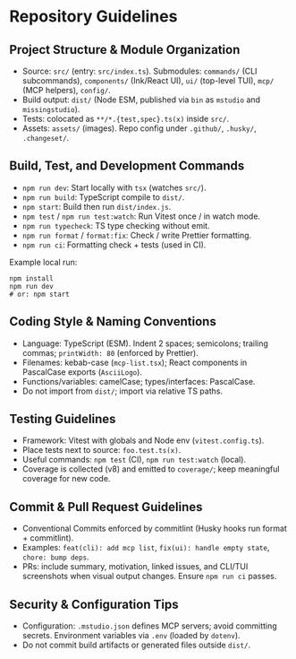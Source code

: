 # Repository Guidelines

## Project Structure & Module Organization

- Source: `src/` (entry: `src/index.ts`). Submodules: `commands/` (CLI subcommands), `components/` (Ink/React UI), `ui/` (top-level TUI), `mcp/` (MCP helpers), `config/`.
- Build output: `dist/` (Node ESM, published via `bin` as `mstudio` and `missingstudio`).
- Tests: colocated as `**/*.{test,spec}.ts(x)` inside `src/`.
- Assets: `assets/` (images). Repo config under `.github/`, `.husky/`, `.changeset/`.

## Build, Test, and Development Commands

- `npm run dev`: Start locally with `tsx` (watches `src/`).
- `npm run build`: TypeScript compile to `dist/`.
- `npm start`: Build then run `dist/index.js`.
- `npm test` / `npm run test:watch`: Run Vitest once / in watch mode.
- `npm run typecheck`: TS type checking without emit.
- `npm run format` / `format:fix`: Check / write Prettier formatting.
- `npm run ci`: Formatting check + tests (used in CI).

Example local run:

```
npm install
npm run dev
# or: npm start
```

## Coding Style & Naming Conventions

- Language: TypeScript (ESM). Indent 2 spaces; semicolons; trailing commas; `printWidth: 80` (enforced by Prettier).
- Filenames: kebab-case (`mcp-list.tsx`); React components in PascalCase exports (`AsciiLogo`).
- Functions/variables: camelCase; types/interfaces: PascalCase.
- Do not import from `dist/`; import via relative TS paths.

## Testing Guidelines

- Framework: Vitest with globals and Node env (`vitest.config.ts`).
- Place tests next to source: `foo.test.ts(x)`.
- Useful commands: `npm test` (CI), `npm run test:watch` (local).
- Coverage is collected (v8) and emitted to `coverage/`; keep meaningful coverage for new code.

## Commit & Pull Request Guidelines

- Conventional Commits enforced by commitlint (Husky hooks run format + commitlint).
- Examples: `feat(cli): add mcp list`, `fix(ui): handle empty state`, `chore: bump deps`.
- PRs: include summary, motivation, linked issues, and CLI/TUI screenshots when visual output changes. Ensure `npm run ci` passes.

## Security & Configuration Tips

- Configuration: `.mstudio.json` defines MCP servers; avoid committing secrets. Environment variables via `.env` (loaded by `dotenv`).
- Do not commit build artifacts or generated files outside `dist/`.
